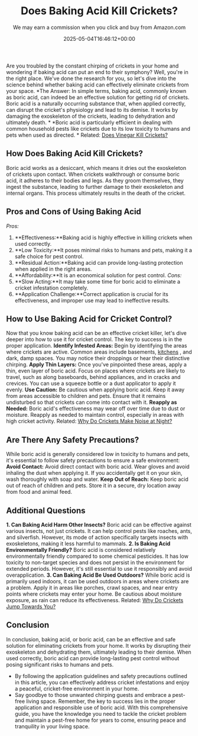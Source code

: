 ﻿---
author: We may earn a commission when you click and buy from Amazon.com
layout: post
title: Does Baking Acid Kill Crickets?
date: '2025-05-04T16:46:12+00:00'
categories:
- Crickets
- Guide
tags: []
slug: /does-baking-acid-kill-crickets/
lastmod: 2025-05-07T12:21:26+03:00
---

Are you troubled by the constant chirping of crickets in your home and wondering if baking acid can put an end to their symphony? Well, you're in the right place. We've done the research for you, so let's dive into the science behind whether baking acid can effectively eliminate crickets from your space.
*The Answer: In simple terms, baking acid, commonly known as boric acid, can indeed be an effective solution for getting rid of crickets. Boric acid is a naturally occurring substance that, when applied correctly, can disrupt the cricket's physiology and lead to its demise. It works by damaging the exoskeleton of the crickets, leading to dehydration and ultimately death. *
*Boric acid is particularly efficient in dealing with common household pests like crickets due to its low toxicity to humans and pets when used as directed. *
Related:
[Does Vinegar Kill Crickets?](https://pestpolicy.com/does-vinegar-kill-crickets/)
## **How Does Baking Acid Kill Crickets?**
Boric acid works as a desiccant, which means it dries out the exoskeleton of crickets upon contact. When crickets walkthrough or consume boric acid, it adheres to their bodies and legs.
As they groom themselves, they ingest the substance, leading to further damage to their exoskeleton and internal organs. This process ultimately results in the death of the cricket.
## **Pros and Cons of Using Baking Acid**
*Pros:*
1. **Effectiveness:**Baking acid is highly effective in killing crickets when used correctly.
2. **Low Toxicity:**It poses minimal risks to humans and pets, making it a safe choice for pest control.
3. **Residual Action:**Baking acid can provide long-lasting protection when applied in the right areas.
4. **Affordability:**It is an economical solution for pest control.
*Cons:*
1. **Slow Acting:**It may take some time for boric acid to eliminate a cricket infestation completely.
2. **Application Challenge:**Correct application is crucial for its effectiveness, and improper use may lead to ineffective results.
## **How to Use Baking Acid for Cricket Control?**
Now that you know baking acid can be an effective cricket killer, let's dive deeper into how to use it for cricket control. The key to success is in the proper application.
**Identify Infested Areas:**
Begin by identifying the areas where crickets are active. Common areas include basements,
[kitchens](https://pestpolicy.com/is-it-halal-to-eat-crickets/)
, and dark, damp spaces. You may notice their droppings or hear their distinctive chirping.
**Apply Thin Layers:**
Once you've pinpointed these areas, apply a thin, even layer of boric acid.
Focus on places where crickets are likely to travel, such as along baseboards, behind appliances, and in cracks and crevices. You can use a squeeze bottle or a dust applicator to apply it evenly.
**Use Caution:**
Be cautious when applying boric acid. Keep it away from areas accessible to children and pets. Ensure that it remains undisturbed so that crickets can come into contact with it.
**Reapply as Needed:**
Boric acid's effectiveness may wear off over time due to dust or moisture. Reapply as needed to maintain control, especially in areas with high cricket activity.
Related:
[Why Do Crickets Make Noise at Night?](https://pestpolicy.com/why-do-crickets-make-noise-at-night/)
## **Are There Any Safety Precautions?**
While boric acid is generally considered low in toxicity to humans and pets, it's essential to follow safety precautions to ensure a safe environment:
**Avoid Contact:**
Avoid direct contact with boric acid. Wear gloves and avoid inhaling the dust when applying it. If you accidentally get it on your skin, wash thoroughly with soap and water.
**Keep Out of Reach:**
Keep boric acid out of reach of children and pets. Store it in a secure, dry location away from food and animal feed.
## **Additional Questions**
**1. Can Baking Acid Harm Other Insects?**
Boric acid can be effective against various insects, not just crickets.
It can help control pests like roaches, ants, and silverfish. However, its mode of action specifically targets insects with exoskeletons, making it less harmful to mammals.
**2. Is Baking Acid Environmentally Friendly?**
Boric acid is considered relatively environmentally friendly compared to some chemical pesticides.
It has low toxicity to non-target species and does not persist in the environment for extended periods. However, it's still essential to use it responsibly and avoid overapplication.
**3. Can Baking Acid Be Used Outdoors?**
While boric acid is primarily used indoors, it can be used outdoors in areas where crickets are a problem.
Apply it in areas like porches, crawl spaces, and near entry points where crickets may enter your home. Be cautious about moisture exposure, as rain can reduce its effectiveness.
Related:
[Why Do Crickets Jump Towards You?](https://pestpolicy.com/why-do-crickets-jump-towards-you/)
## **Conclusion**
In conclusion, baking acid, or boric acid, can be an effective and safe solution for eliminating crickets from your home. It works by disrupting their exoskeleton and dehydrating them, ultimately leading to their demise. When used correctly, boric acid can provide long-lasting pest control without posing significant risks to humans and pets.
- By following the application guidelines and safety precautions outlined in this article, you can effectively address cricket infestations and enjoy a peaceful, cricket-free environment in your home.
- Say goodbye to those unwanted chirping guests and embrace a pest-free living space.
Remember, the key to success lies in the proper application and responsible use of boric acid. With this comprehensive guide, you have the knowledge you need to tackle the cricket problem and maintain a pest-free home for years to come, ensuring peace and tranquility in your living space.